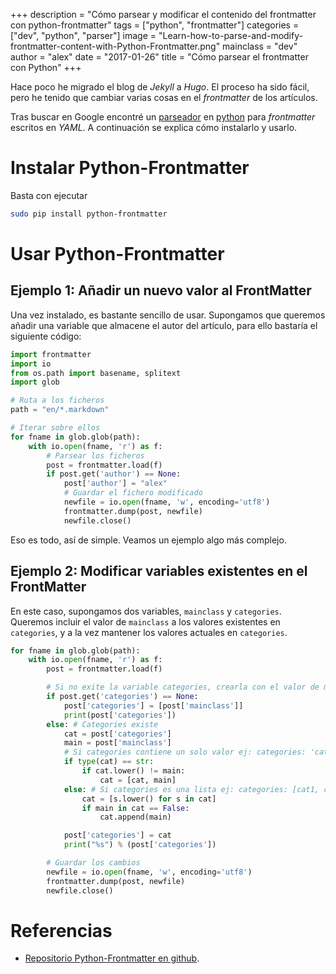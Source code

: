 +++
description = "Cómo parsear y modificar el contenido del frontmatter con python-frontmatter"
tags = ["python", "frontmatter"]
categories = ["dev", "python", "parser"]
image = "Learn-how-to-parse-and-modify-frontmatter-content-with-Python-Frontmatter.png"
mainclass = "dev"
author = "alex"
date = "2017-01-26"
title = "Cómo parsear el frontmatter con Python"
+++

Hace poco he migrado el blog de _Jekyll_ a _Hugo_. El proceso ha sido fácil, pero he tenido que cambiar varias cosas en el _frontmatter_ de los artículos.

Tras buscar en Google encontré un [parseador](https://elbauldelprogramador.com/tags/parser/ "") en [python](https://elbauldelprogramador.com/tags/python "Artículos sobre python") para _frontmatter_ escritos en _YAML_. A continuación se explica cómo instalarlo y usarlo.

# Instalar Python-Frontmatter

Basta con ejecutar

```bash
sudo pip install python-frontmatter
```

<!--more--><!--ad-->

# Usar Python-Frontmatter

## Ejemplo 1: Añadir un nuevo valor al FrontMatter

Una vez instalado, es bastante sencillo de usar. Supongamos que queremos añadir una variable que almacene el autor del artículo, para ello bastaría el siguiente código:

```python
import frontmatter
import io
from os.path import basename, splitext
import glob

# Ruta a los ficheros
path = "en/*.markdown"

# Iterar sobre ellos
for fname in glob.glob(path):
    with io.open(fname, 'r') as f:
        # Parsear los ficheros
        post = frontmatter.load(f)
        if post.get('author') == None:
            post['author'] = "alex"
            # Guardar el fichero modificado
            newfile = io.open(fname, 'w', encoding='utf8')
            frontmatter.dump(post, newfile)
            newfile.close()
```

Eso es todo, así de simple. Veamos un ejemplo algo más complejo.

## Ejemplo 2: Modificar variables existentes en el FrontMatter

En este caso, supongamos dos variables, `mainclass` y `categories`. Queremos incluir el valor de `mainclass` a los valores existentes en `categories`, y a la vez mantener los valores actuales en `categories`.

```python
for fname in glob.glob(path):
    with io.open(fname, 'r') as f:
        post = frontmatter.load(f)

        # Si no exite la variable categories, crearla con el valor de mainclass
        if post.get('categories') == None:
            post['categories'] = [post['mainclass']]
            print(post['categories'])
        else: # Categories existe
            cat = post['categories']
            main = post['mainclass']
            # Si categories contiene un solo valor ej: categories: 'category1'
            if type(cat) == str:
                if cat.lower() != main:
                    cat = [cat, main]
            else: # Si categories es una lista ej: categories: [cat1, cat2]
                cat = [s.lower() for s in cat]
                if main in cat == False:
                    cat.append(main)

            post['categories'] = cat
            print("%s") % (post['categories'])

        # Guardar los cambios
        newfile = io.open(fname, 'w', encoding='utf8')
        frontmatter.dump(post, newfile)
        newfile.close()
```

# Referencias

- <a href="https://github.com/eyeseast/python-frontmatter" target="_blank" title="Python fronmatter repo">Repositorio Python-Frontmatter en github</a>.
